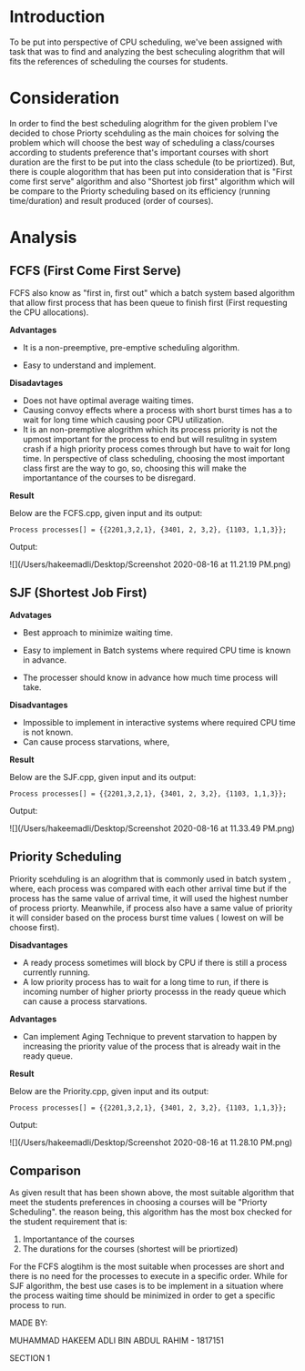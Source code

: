 # Introduction

To be put into perspective of CPU scheduling, we've been assigned with task that was to find and analyzing the best scheculing alogrithm that will fits the references of scheduling the courses for students.

# Consideration

In order to find the best scheduling alogrithm for the given problem I've decided to chose Priorty scehduling as the main choices for solving the problem which will choose the best way of scheduling a class/courses according to students preference that's important courses with short duration are the first to be put into the class schedule (to be priortized). But, there is couple alogorithm that has been put into consideration that is "First come first serve" algorithm and also "Shortest job first" algorithm which will be compare to the Priorty scheduling based on its efficiency (running time/duration) and result produced (order of courses).

# Analysis

## FCFS (First Come First Serve)

FCFS also know as "first in, first out" which a batch system based algorithm that allow first process that has been queue to finish first (First requesting the CPU allocations).

**Advantages**

* It is a non-preemptive, pre-emptive scheduling algorithm.

* Easy to understand and implement.

**Disadavtages**

* Does not have optimal  average waiting times.
* Causing convoy effects where a process with short burst times has a to wait for long time which causing poor CPU utilization.
* It is an non-premptive alogrithm which its process priority is not the upmost important for the process to end but will resulitng in system crash if a high priority process comes through but have to wait for long time. In perspective of class scheduling, choosing the most important class first are the way to go, so, choosing this will make the importantance of the courses to be disregard.

**Result**

Below are the FCFS.cpp, given input and its output:

`Process processes[] = {{2201,3,2,1}, {3401, 2, 3,2}, {1103, 1,1,3}};`

Output:

![](/Users/hakeemadli/Desktop/Screenshot 2020-08-16 at 11.21.19 PM.png)



## SJF (Shortest Job First)

**Advatages**

* Best approach to minimize waiting time.

* Easy to implement in Batch systems where required CPU time is known in advance.

* The processer should know in advance how much time process will take.



**Disadvantages**

* Impossible to implement in interactive systems where required CPU time is not known.
* Can cause process starvations, where,

**Result**

Below are the SJF.cpp, given input and its output:

`Process processes[] = {{2201,3,2,1}, {3401, 2, 3,2}, {1103, 1,1,3}};`

Output:

![](/Users/hakeemadli/Desktop/Screenshot 2020-08-16 at 11.33.49 PM.png)

## Priority Scheduling

Priority scehduling is an alogrithm that is commonly used in batch system , where, each process was compared with each other arrival time but if the process has the same value of arrival time, it will used the highest number of process priorty. Meanwhile, if process also have a same value of priority it will consider based on the process burst time values ( lowest on will be choose first).

**Disadvantages**

* A ready process sometimes will block by CPU if there is still a process currently running.
* A low priority process has to wait for a long time to run, if there is incoming number of higher priorty processs in the ready queue which can cause a process starvations.

**Advantages**

* Can implement Aging Technique to prevent starvation to happen by increasing the priority value of the process that is already wait in the ready queue.

**Result**

Below are the Priority.cpp, given input and its output:

`Process processes[] = {{2201,3,2,1}, {3401, 2, 3,2}, {1103, 1,1,3}};`

Output:

![](/Users/hakeemadli/Desktop/Screenshot 2020-08-16 at 11.28.10 PM.png)



## Comparison

As given result that has been shown above, the most suitable algorithm that meet the students preferences in choosing a courses will be "Priorty Scheduling". the reason being, this algorithm has the most box checked for the student requirement that is:

1. Importantance of the courses 
2. The durations for the courses (shortest will be priortized)

For the FCFS alogtihm is the most suitable when processes are short and there is no need for the processes to execute in a specific order.  While for SJF algorithm, the best use cases is to be implement in a situation where the process waiting time should be minimized in order to get a specific process to run.



MADE BY:

MUHAMMAD HAKEEM ADLI BIN ABDUL RAHIM - 1817151

SECTION 1